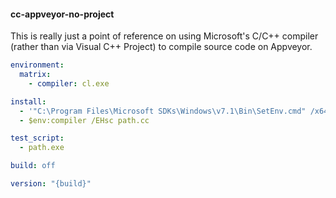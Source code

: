 #### cc-appveyor-no-project

This is really just a point of reference on using Microsoft's C/C++ compiler (rather than via Visual C++ Project) 
to compile source code on Appveyor.

```yaml
environment:
  matrix:
    - compiler: cl.exe

install:
  - '"C:\Program Files\Microsoft SDKs\Windows\v7.1\Bin\SetEnv.cmd" /x64'
  - $env:compiler /EHsc path.cc

test_script:
  - path.exe

build: off

version: "{build}"
```
